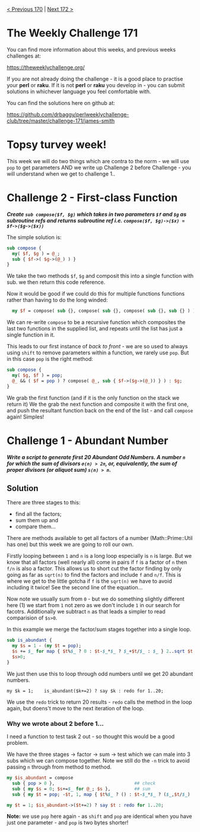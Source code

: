 [< Previous 170](https://github.com/drbaggy/perlweeklychallenge-club/tree/master/challenge-170/james-smith) |
[Next 172 >](https://github.com/drbaggy/perlweeklychallenge-club/tree/master/challenge-172/james-smith)

# The Weekly Challenge 171

You can find more information about this weeks, and previous weeks challenges at:

  https://theweeklychallenge.org/

If you are not already doing the challenge - it is a good place to practise your
**perl** or **raku**. If it is not **perl** or **raku** you develop in - you can
submit solutions in whichever language you feel comfortable with.

You can find the solutions here on github at:

https://github.com/drbaggy/perlweeklychallenge-club/tree/master/challenge-171/james-smith

# Topsy turvey week!

This week we will do two things which are contra to the norm - we will use `pop` to get parameters AND we write up Challenge 2 before Challenge - you will understand when we get to challenge 1..

# Challenge 2 - First-class Function
***Create `sub compose($f, $g)` which takes in two parameters `$f` and `$g` as subroutine refs and returns subroutine ref i.e. `compose($f, $g)->($x) = $f->($g->($x))`***

The simple solution is:

```perl
sub compose {
  my( $f, $g ) = @_;
  sub { $f->( $g->(@_) ) }
}
```

We take the two methods `$f`, `$g` and composit this into a single function with sub. we then return this code reference.

Now it would be good if we could do this for multiple functions functions rather than having to do the long winded:

```perl
  my $f = compose( sub {}, compose( sub {}, compose( sub {}, sub {} ) ) );
```

We can re-write `compose` to be a recursive function which composites the last two functions in the supplied list, and repeats until the list has just a single function in it.

This leads to our first instance of *back to front* - we are so used to always using `shift` to remove parameters within a function, we rarely use `pop`. But in this case `pop` is the right method:

```perl
sub compose {
  my( $g, $f ) = pop;
  @_ && ( $f = pop ) ? compose( @_, sub { $f->($g->(@_)) } ) : $g;
}
```

We grab the first function (and if it is the only function on the stack we return it) We the grab the next function and composite it with the first one, and push the resultant function back on the end of the list - and call `compose` again! Simples!

# Challenge 1 - Abundant Number

***Write a script to generate first 20 Abundant Odd Numbers. A number `n` for which the sum of divisors `σ(n) > 2n`, or, equivalently, the sum of proper divisors (or aliquot sum) `s(n) > n`.***

## Solution

There are three stages to this:
  * find all the factors;
  * sum them up and
  * compare them...

There are methods available to get all factors of a number (Math::Prime::Util has one) but this week we are going to roll our own.

Firstly looping between `1` and `n` is a long loop especially is `n` is large. But we know that all factors (well nearly all) come in pairs if `f` is a factor of `n` then `f/n` is also a factor. This allows us to short cut the factor finding by only going as far as `sqrt(n)` to find the factors and include `f` and `n/f`. This is where we get to the little gotcha if `f` is the `sqrt(n)` we have to avoid including it twice! See the second line of the equation...

Now note we usually sum from `0` - but we do something slightly different here (1) we start from `1` not zero as we don't include `1` in our search for facotrs. Additionally we subtract `n` as that leads a simpler to read comparision of `$s>0`.

In this example we merge the factor/sum stages together into a single loop.

```perl
sub is_abundant {
  my $s = 1 - (my $t = pop);
  $s += $_ for map { $t%$_ ? 0 : $t-$_*$_ ? $_+$t/$_ : $_ } 2..sqrt $t;
  $s>0;
}
```
We just then use this to loop through odd numbers until we get 20 abundant numbers.

```
my $k = 1;    is_abundant($k+=2) ? say $k : redo for 1..20;
```

We use the `redo` trick to return 20 results - `redo` calls the method in the loop again, but doens't move to the next iteration of the loop.

### Why we wrote about 2 before 1...

I need a function to test task 2 out - so thought this would be a good problem.

We have the three stages -> factor -> sum -> test which we can male into 3 subs which we can compose together. Note we still do the `-n` trick to avoid passing `n` through from method to method.

```perl
my $is_abundant = compose
  sub { pop > 0 },                              ## check
  sub { my $s = 0; $s+=$_ for @_; $s },         ## sum
  sub { my $t = pop; -$t, 1, map { $t%$_ ? () : $t-$_*$_ ? ($_,$t/$_) : $_ } 2..sqrt $t }; ## factor

my $t = 1; $is_abundant->($t+=2) ? say $t : redo for 1..20;
```

**Note:** we use `pop` here again - as `shift` and `pop` are identical when you have just one parameter - and `pop` is two bytes shorter!

